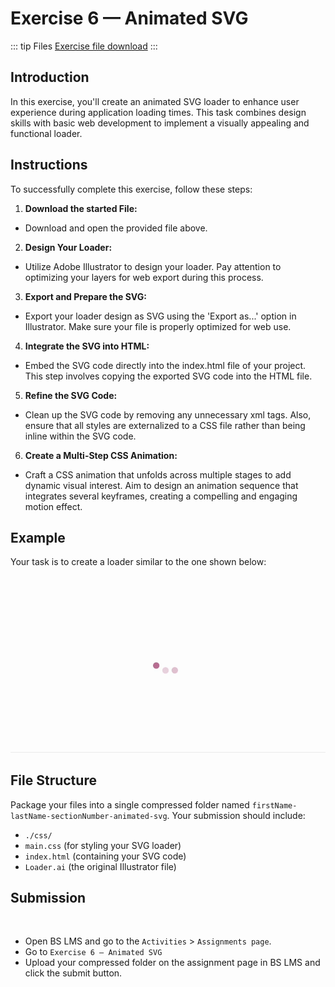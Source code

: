 # Exercise 6 — Animated SVG

::: tip Files
[Exercise file download](https://drive.google.com/drive/folders/1AP4mHv7GCGzn5F6v7NFMejOCSgByWFBj?usp=sharing)
:::

## Introduction

In this exercise, you'll create an animated SVG loader to enhance user experience during application loading times. This task combines design skills with basic web development to implement a visually appealing and functional loader.

## Instructions

To successfully complete this exercise, follow these steps:

1. **Download the started File:**

- Download and open the provided file above.

2. **Design Your Loader:**

- Utilize Adobe Illustrator to design your loader. Pay attention to optimizing your layers for web export during this process.

3. **Export and Prepare the SVG:**

- Export your loader design as SVG using the 'Export as...' option in Illustrator. Make sure your file is properly optimized for web use.

4. **Integrate the SVG into HTML:**

- Embed the SVG code directly into the index.html file of your project. This step involves copying the exported SVG code into the HTML file.

5. **Refine the SVG Code:**

- Clean up the SVG code by removing any unnecessary xml tags. Also, ensure that all styles are externalized to a CSS file rather than being inline within the SVG code.

6. **Create a Multi-Step CSS Animation:**

- Craft a CSS animation that unfolds across multiple stages to add dynamic visual interest. Aim to design an animation sequence that integrates several keyframes, creating a compelling and engaging motion effect.

## Example

Your task is to create a loader similar to the one shown below:

![Loader example](./assets/svg-example.gif)

## File Structure

Package your files into a single compressed folder named `firstName-lastName-sectionNumber-animated-svg`. Your submission should include:

- `./css/`
- `main.css` (for styling your SVG loader)
- `index.html` (containing your SVG code)
- `Loader.ai` (the original Illustrator file)

## Submission

<Badge text="Section 010: Sunday October 13th @11:59pm" />
<Badge type="error" text="Section 020: Sunday October 13th @11:59pm" />

<br>

- Open BS LMS and go to the `Activities` > `Assignments page`.
- Go to `Exercise 6 — Animated SVG`
- Upload your compressed folder on the assignment page in BS LMS and click the submit button.
